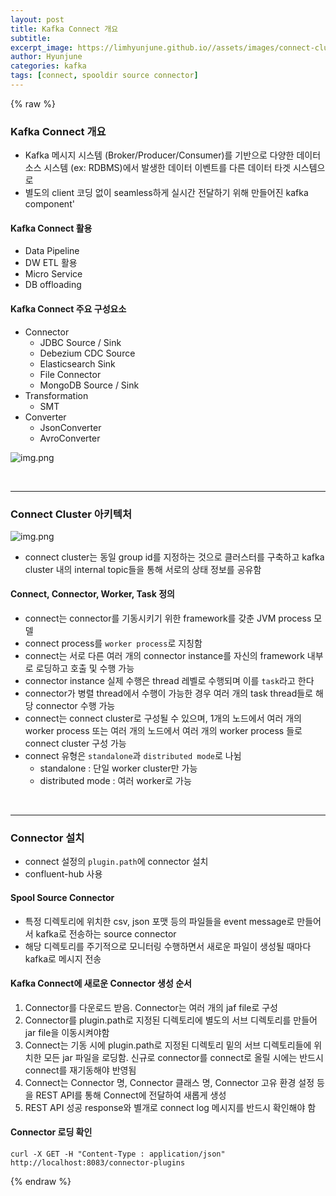 ```yaml
---
layout: post
title: Kafka Connect 개요
subtitle:
excerpt_image: https://limhyunjune.github.io//assets/images/connect-cluster.png
author: Hyunjune
categories: kafka
tags: [connect, spooldir source connector]
---
```

{% raw %}
### Kafka Connect 개요
- Kafka 메시지 시스템 (Broker/Producer/Consumer)를 기반으로 다양한 데이터 소스 시스템 (ex: RDBMS)에서 발생한 데이터 이벤트를 다른 데이터 타겟 시스템으로
- 별도의 client 코딩 없이 seamless하게 실시간 전달하기 위해 만들어진 kafka component'

#### Kafka Connect 활용
- Data Pipeline
- DW ETL 활용
- Micro Service
- DB offloading

#### Kafka Connect 주요 구성요소
- Connector
  - JDBC Source / Sink
  - Debezium CDC Source
  - Elasticsearch Sink
  - File Connector
  - MongoDB Source / Sink
- Transformation
  - SMT
- Converter
  - JsonConverter
  - AvroConverter

![img.png](https://limhyunjune.github.io/assets/images/connector.png)

<br>
<hr>

### Connect Cluster 아키텍처
![img.png](https://limhyunjune.github.io/assets/images/connect-cluster.png)
- connect cluster는 동일 group id를 지정하는 것으로 클러스터를 구축하고 kafka cluster 내의 internal topic들을 통해 서로의 상태 정보를 공유함

#### Connect, Connector, Worker, Task 정의
- connect는 connector를 기동시키기 위한 framework를 갖춘 JVM process 모델
- connect process를 `worker process`로 지칭함
- connect는 서로 다른 여러 개의 connector instance를 자신의 framework 내부로 로딩하고 호출 및 수행 가능
- connector instance 실제 수행은 thread 레벨로 수행되며 이를 `task`라고 한다
- connector가 병렬 thread에서 수행이 가능한 경우 여러 개의 task thread들로 해당 connector 수행 가능
- connect는 connect cluster로 구성될 수 있으며, 1개의 노드에서 여러 개의 worker process 또는 여러 개의 노드에서 여러 개의 worker process 들로 connect cluster 구성 가능
- connect 유형은 `standalone`과 `distributed mode`로 나뉨
  - standalone : 단일 worker cluster만 가능
  - distributed mode : 여러 worker로 가능

<br>
<hr>

### Connector 설치 
- connect 설정의 `plugin.path`에 connector 설치
- confluent-hub 사용

#### Spool Source Connector
- 특정 디렉토리에 위치한 csv, json 포맷 등의 파일들을 event message로 만들어서 kafka로 전송하는 source connector
- 해당 디렉토리를 주기적으로 모니터링 수행하면서 새로운 파일이 생성될 때마다 kafka로 메시지 전송

#### Kafka Connect에 새로운 Connector 생성 순서
1. Connector를 다운로드 받음. Connector는 여러 개의 jaf file로 구성 <br>
2. Connector를 plugin.path로 지정된 디렉토리에 별도의 서브 디렉토리를 만들어 jar file을 이동시켜야함 <br>
3. Connect는 기동 시에 plugin.path로 지정된 디렉토리 밑의 서브 디렉토리들에 위치한 모든 jar 파일을 로딩함. 신규로 connector를 connect로 올릴 시에는 반드시 connect를 재기동해야 반영됨 <br>
4. Connect는 Connector 명, Connector 클래스 명, Connector 고유 환경 설정 등을 REST API를 통해 Connect에 전달하여 새롭게 생성
5. REST API 성공 response와 별개로 connect log 메시지를 반드시 확인해야 함

#### Connector 로딩 확인
```
curl -X GET -H "Content-Type : application/json" http://localhost:8083/connector-plugins
```

{% endraw %}
